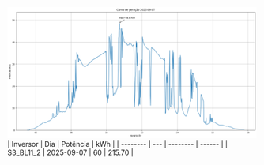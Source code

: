 ![My Image](07_09_2025-S3_BL11_2.png)
| Inversor | Dia | Potência | kWh    |
| -------- | --- | -------- | ------ |
| S3_BL11_2       | 2025-09-07  | 60       | 215.70 |